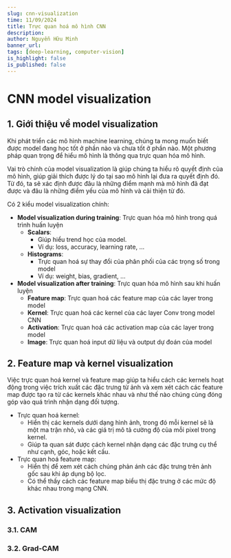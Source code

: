 ```yaml
---
slug: cnn-visualization
time: 11/09/2024
title: Trực quan hoá mô hình CNN
description:
author: Nguyễn Hữu Minh
banner_url: 
tags: [deep-learning, computer-vision]
is_highlight: false
is_published: false
---
```


# CNN model visualization

## 1. Giới thiệu về model visualization

Khi phát triển các mô hình machine learning, chúng ta mong muốn biết được model đang học tốt ở phần nào và chưa tốt ở phần nào.
Một phương pháp quan trọng để hiểu mô hình là thông qua trực quan hóa mô hình.

Vai trò chính của model visualization là giúp chúng ta hiểu rõ quyết định của mô hình, giúp giải thích được lý do tại sao mô hình lại đưa ra quyết định đó.
Từ đó, ta sẽ xác định được đâu là những điểm mạnh mà mô hình đã đạt được và đâu là những điểm yếu của mô hình và cải thiện từ đó.

Có 2 kiểu model visualization chính:
- **Model visualization during training**: Trực quan hóa mô hình trong quá trình huấn luyện
    - **Scalars**:
        - Giúp hiểu trend học của model.
        - Ví dụ: loss, accuracy, learning rate, ...
    - **Histograms**:
        - Trực quan hoá sự thay đổi của phân phối của các trọng số trong model
        - Ví dụ: weight, bias, gradient, ...
- **Model visualization after training**: Trực quan hóa mô hình sau khi huấn luyện
    - **Feature map**: Trực quan hoá các feature map của các layer trong model
    - **Kernel**: Trực quan hoá các kernel của các layer Conv trong model CNN
    - **Activation**: Trực quan hoá các activation map của các layer trong model
    - **Image**: Trực quan hoá input dữ liệu và output dự đoán của model

## 2. Feature map và kernel visualization

Việc trực quan hoá kernel và feature map giúp ta hiểu cách các kernels hoạt động trong việc trích xuất các đặc trưng từ ảnh và xem xét cách các feature map được tạo ra từ các kernels khác nhau và như thế nào chúng cùng đóng góp vào quá trình nhận dạng đối tượng.

- Trực quan hoá kernel:
    - Hiển thị các kernels dưới dạng hình ảnh, trong đó mỗi kernel sẽ là một ma trận nhỏ, và các giá trị mô tả cường độ của mỗi pixel trong kernel.
    - Giúp ta quan sát được cách kernel nhận dạng các đặc trưng cụ thể như cạnh, góc, hoặc kết cấu.
- Trực quan hoá feature map:
    - Hiển thị để xem xét cách chúng phản ánh các đặc trưng trên ảnh gốc sau khi áp dụng bộ lọc.
    - Có thể thấy cách các feature map biểu thị đặc trưng ở các mức độ khác nhau trong mạng CNN.

## 3. Activation visualization

### 3.1. CAM

### 3.2. Grad-CAM
